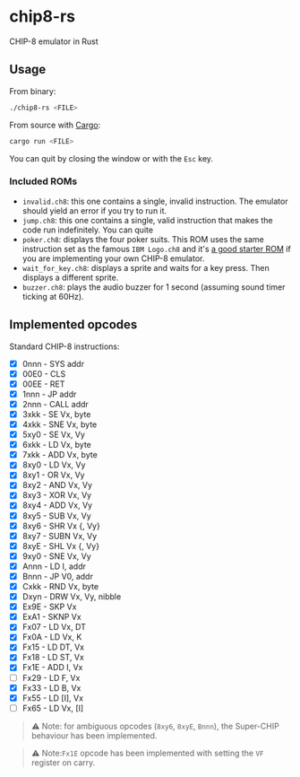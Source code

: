 # chip8-rs

CHIP-8 emulator in Rust

## Usage

From binary:

```zsh
./chip8-rs <FILE>
```

From source with [Cargo](https://doc.rust-lang.org/cargo/):

```zsh
cargo run <FILE>
```

You can quit by closing the window or with the `Esc` key.

### Included ROMs

- `invalid.ch8`: this one contains a single, invalid instruction. The emulator should yield an error if you try to run it.
- `jump.ch8`: this one contains a single, valid instruction that makes the code run indefinitely. You can quite
- `poker.ch8`: displays the four poker suits. This ROM uses the same instruction set as the famous `IBM Logo.ch8` and it's [a good starter ROM](https://tobiasvl.github.io/blog/write-a-chip-8-emulator/#instructions) if you are implementing your own CHIP-8 emulator.
- `wait_for_key.ch8`: displays a sprite and waits for a key press. Then displays a different sprite.
- `buzzer.ch8`: plays the audio buzzer for 1 second (assuming sound timer ticking at 60Hz).

## Implemented opcodes

Standard CHIP-8 instructions:

- [x] 0nnn - SYS addr
- [x] 00E0 - CLS
- [x] 00EE - RET
- [x] 1nnn - JP addr
- [x] 2nnn - CALL addr
- [x] 3xkk - SE Vx, byte
- [x] 4xkk - SNE Vx, byte
- [x] 5xy0 - SE Vx, Vy
- [x] 6xkk - LD Vx, byte
- [x] 7xkk - ADD Vx, byte
- [x] 8xy0 - LD Vx, Vy
- [x] 8xy1 - OR Vx, Vy
- [x] 8xy2 - AND Vx, Vy
- [x] 8xy3 - XOR Vx, Vy
- [x] 8xy4 - ADD Vx, Vy
- [x] 8xy5 - SUB Vx, Vy
- [x] 8xy6 - SHR Vx {, Vy}
- [x] 8xy7 - SUBN Vx, Vy
- [x] 8xyE - SHL Vx {, Vy}
- [x] 9xy0 - SNE Vx, Vy
- [x] Annn - LD I, addr
- [x] Bnnn - JP V0, addr
- [x] Cxkk - RND Vx, byte
- [x] Dxyn - DRW Vx, Vy, nibble
- [x] Ex9E - SKP Vx
- [x] ExA1 - SKNP Vx
- [x] Fx07 - LD Vx, DT
- [x] Fx0A - LD Vx, K
- [x] Fx15 - LD DT, Vx
- [x] Fx18 - LD ST, Vx
- [x] Fx1E - ADD I, Vx
- [ ] Fx29 - LD F, Vx
- [x] Fx33 - LD B, Vx
- [x] Fx55 - LD [I], Vx
- [ ] Fx65 - LD Vx, [I]

> ⚠️ Note: for ambiguous opcodes (`8xy6`, `8xyE`, `Bnnn`), the Super-CHIP behaviour has been implemented.

> ⚠️ Note:`Fx1E` opcode has been implemented with setting the `VF` register on carry.
